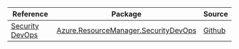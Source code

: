 | Reference | Package | Source |
|---|---|---|
|[Security DevOps](resourcemanager.securitydevops-readme.md)|[Azure.ResourceManager.SecurityDevOps](https://www.nuget.org/packages/Azure.ResourceManager.SecurityDevOps)|[Github](https://github.com/Azure/azure-sdk-for-net/blob/main/sdk/securitydevops/Azure.ResourceManager.SecurityDevOps)|
